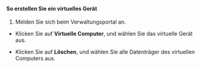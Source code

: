 #### So erstellen Sie ein virtuelles Gerät

1. Melden Sie sich beim Verwaltungsportal an.

- Klicken Sie auf **Virtuelle Computer**, und wählen Sie das virtuelle Gerät aus.

- Klicken Sie auf **Löschen**, und wählen Sie alle Datenträger des virtuellen Computers aus.

<!---HONumber=AcomDC_1217_2015-->